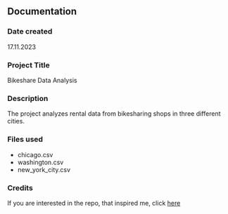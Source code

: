 ## Documentation

### Date created
17.11.2023

### Project Title
Bikeshare Data Analysis

### Description
The project analyzes rental data from bikesharing shops in three different cities.

### Files used
- chicago.csv
- washington.csv
- new_york_city.csv

### Credits
If you are interested in the repo, that inspired me, click [here](https://github.com/udacity/pdsnd_github)

